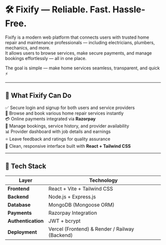 # 🛠️ Fixify — Reliable. Fast. Hassle-Free.

Fixify is a modern web platform that connects users with trusted home repair and maintenance professionals — including electricians, plumbers, mechanics, and more.  
It allows users to browse services, make secure payments, and manage bookings effortlessly — all in one place.

The goal is simple — make home services seamless, transparent, and quick ⚡

---

## 🚀 What Fixify Can Do

✅ Secure login and signup for both users and service providers  
🧰 Browse and book various home repair services instantly  
💳 Online payments integrated via **Razorpay**  
📅 Manage bookings, service history, and provider availability  
📊 Provider dashboard with job details and earnings  
⭐ Leave feedback and ratings for quality assurance  
🎨 Clean, responsive interface built with **React + Tailwind CSS**

---

## 🧠 Tech Stack

| Layer | Technology |
|-------|-------------|
| **Frontend** | React + Vite + Tailwind CSS |
| **Backend** | Node.js + Express.js |
| **Database** | MongoDB (Mongoose ORM) |
| **Payments** | Razorpay Integration |
| **Authentication** | JWT + bcrypt |
| **Deployment** | Vercel (Frontend) & Render / Railway (Backend) |

